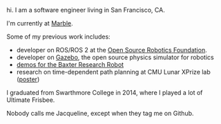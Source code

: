 hi. I am a software engineer living in San Francisco, CA.

I'm currently at [Marble](marble.io).

Some of my previous work includes:

  - developer on ROS/ROS 2 at the [Open Source Robotics Foundation](http://www.osrfoundation.org/).
  - developer on [Gazebo](http://gazebosim.org/), the open source physics simulator for robotics
  - [demos for the Baxter Research Robot](https://github.com/osrf/baxter_demos)
  - research on time-dependent path planning at CMU Lunar XPrize lab ([poster]({{site.baseurl}}/assets/kay-poster-riss13.pdf))

I graduated from Swarthmore College in 2014, where I played a lot of Ultimate Frisbee.

Nobody calls me Jacqueline, except when they tag me on Github.
